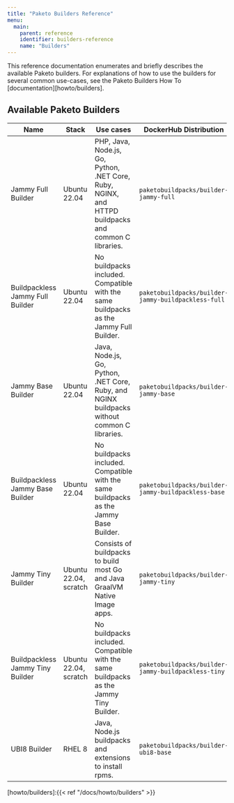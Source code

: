 ```yaml
---
title: "Paketo Builders Reference"
menu:
  main:
    parent: reference
    identifier: builders-reference
    name: "Builders"
---
```

This reference documentation enumerates and briefly describes the available Paketo builders. For
explanations of how to use the builders for several common use-cases, see the
Paketo Builders How To [documentation][howto/builders].


## Available Paketo Builders
| Name                             | Stack                | Use cases                                                                                            | DockerHub Distribution                        | Github Repository                                              |
|----------------------------------|----------------------|------------------------------------------------------------------------------------------------------|-----------------------------------------------|----------------------------------------------------------------|
| Jammy Full Builder               | Ubuntu 22.04         | PHP, Java, Node.js, Go, Python, .NET Core, Ruby, NGINX, and HTTPD buildpacks and common C libraries. | `paketobuildpacks/builder-jammy-full`         | https://github.com/paketo-buildpacks/builder-jammy-full        |
| Buildpackless Jammy Full Builder | Ubuntu 22.04         | No buildpacks included. Compatible with the same buildpacks as the Jammy Full Builder.               | `paketobuildpacks/builder-jammy-buildpackless-full`         | https://github.com/paketo-buildpacks/builder-jammy-buildpackless-full |
| Jammy Base Builder               | Ubuntu 22.04         | Java, Node.js, Go, Python, .NET Core, Ruby, and NGINX buildpacks without common C libraries.         | `paketobuildpacks/builder-jammy-base`         |  https://github.com/paketo-buildpacks/builder-jammy-base                                        |
| Buildpackless Jammy Base Builder | Ubuntu 22.04         | No buildpacks included. Compatible with the same buildpacks as the Jammy Base Builder.               | `paketobuildpacks/builder-jammy-buildpackless-base`         | https://github.com/paketo-buildpacks/builder-jammy-buildpackless-base |
| Jammy Tiny Builder               | Ubuntu 22.04, scratch | Consists of buildpacks to build most Go and Java GraalVM Native Image apps.                          | `paketobuildpacks/builder-jammy-tiny`         |  https://github.com/paketo-buildpacks/builder-jammy-tiny                                        |
| Buildpackless Jammy Tiny Builder | Ubuntu 22.04, scratch | No buildpacks included. Compatible with the same buildpacks as the Jammy Tiny Builder.               | `paketobuildpacks/builder-jammy-buildpackless-tiny`         | https://github.com/paketo-buildpacks/builder-jammy-buildpackless-tiny |
| UBI8 Builder                     | RHEL 8               | Java, Node.js buildpacks and extensions to install rpms.                                             | `paketobuildpacks/builder-ubi8-base`         | https://github.com/paketo-buildpacks/builder-ubi8-base         |


<!-- References -->
[howto/builders]:{{< ref "/docs/howto/builders" >}}

